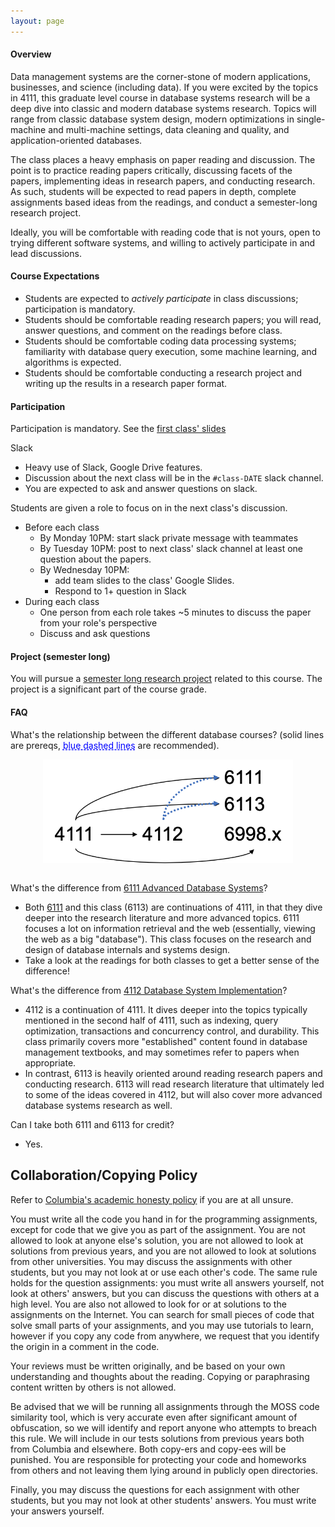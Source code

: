```yaml
---
layout: page
---
```


#### Overview

Data management systems are the corner-stone of modern applications, businesses, and science (including data). If you were excited by the topics in 4111, this graduate level course in database systems research will be a deep dive into classic and modern database systems research. Topics will range from classic database system design, modern optimizations in single-machine and multi-machine settings, data cleaning and quality, and application-oriented databases.

The class places a heavy emphasis on paper reading and discussion. The point is to practice reading papers critically, discussing facets of the papers, implementing ideas in research papers, and conducting research. As such, students will be expected to read papers in depth, complete assignments based ideas from the readings, and conduct a semester-long research project.

Ideally, you will be comfortable with reading code that is not yours, open to trying different software systems, and willing to actively participate in and lead discussions.


#### Course Expectations

* Students are expected to *actively participate* in class discussions; participation is mandatory.
* Students should be comfortable reading research papers; you will read, answer questions, and comment on the readings before class.
* Students should be comfortable coding data processing systems;  familiarity with database query execution, some machine learning, and algorithms is expected.
* Students should be comfortable conducting a research project and writing up the results in a research paper format.

    

<a name="participation"></a>
#### Participation

Participation is mandatory.    See the [first class' slides](https://docs.google.com/presentation/d/1_cHN9TdNFsAv8w0mEak6sWlOosEof8lY2x1vPDQ_PVk/edit#slide=id.g1c50e41008a_0_30)


Slack

* Heavy use of Slack, Google Drive features.
* Discussion about the next class will be in the `#class-DATE` slack channel.
* You are expected to ask and answer questions on slack.

Students are given a role to focus on in the next class's discussion.

* Before each class
  * By Monday 10PM: start slack private message with teammates 
  * By Tuesday 10PM: post to next class' slack channel at least one question about the papers.
  * By Wednesday 10PM: 
    * add team slides to the class' Google Slides.  
    * Respond to 1+ question in Slack
* During each class
  * One person from each role takes ~5 minutes to discuss the paper from your role's perspective
  * Discuss and ask questions 




<!--
<a name="reading"></a>
#### Paper Reviews (every class)

See [./papers](./papers) for a description and expectations for paper reviews.
-->



<!--
#### Assignments


For assignments, you allowed 5 penalty free late days to use throughout the semester. One late day equals one 24 hour period after the due date of the assignment. Once you have used your late days, the assignment will be 0.    There is no need to tell the staff that you are using the late day.
-->


#### Project (semester long)

You will pursue a [semester long research project](./projects) related to this course.
The project is a significant part of the course grade.


<!--
<a name="midterm"></a>
#### Midterm Exam

There will be an in-class written exam on 3/21 (after spring break).
The exam will be long-from questions based on the mandatory readings and topics discussed in class.
It will be closed notes.

A corallory is that your conduct is respectful and encouraging to your fellow students.
-->


<!--
<a name="ec"></a>
#### Extra Credit

Propose an extra credit activity and convince me how much extra credit (up to 10%) you should receive.  Some _possible directions_:

* apply diffusion of innovation, or any other adoption theory, to a subarea of databases.  Present it
* suggest an above-and-beyond target for your project
* learn a topic/system/etc not covered and teach us
* implement a paper/idea 
* _your crazy idea here_
-->


<a name="faq"></a>
#### FAQ


What's the relationship between the different database courses?
(solid lines are prereqs, <span style="color:blue; text-decoration: underline; text-decoration-style: dashed">blue dashed lines</span> are recommended).

<center style="margin-bottom:2em"><img src="https://github.com/w6113/w6113.github.io/raw/main/files/images/courses.png" style="width:400px"/></center>

What's the difference from [6111 Advanced Database Systems](http://www.cs.columbia.edu/~gravano/cs6111/schedule.html)?

* Both [6111](http://www.cs.columbia.edu/~gravano/cs6111/schedule.html) and this class (6113) are continuations of 4111, in that they dive deeper into the research
  literature and more advanced topics.  6111 focuses a lot on information retrieval and the web 
  (essentially, viewing the web as a big "database").  This class focuses on the research
  and design of database internals and systems design.  
* Take a look at the readings for both classes to get a better sense of the difference!

What's the difference from [4112 Database System Implementation](http://www.cs.columbia.edu/~kar/4112s18/)?

* 4112 is a continuation of 4111.  It dives deeper into the topics typically mentioned in the second half of 4111, such as indexing, query optimization, transactions and concurrency control, and durability.
  This class primarily covers more "established" content found in database management textbooks, and may sometimes refer to papers when appropriate.
* In contrast, 6113 is heavily oriented around reading research papers and conducting research.
  6113 will read research literature that ultimately led to some of the ideas covered in 4112, but will also cover more
  advanced database systems research as well.


Can I take both 6111 and 6113 for credit?

* Yes.




## Collaboration/Copying Policy

Refer to [Columbia's academic honesty policy](http://www.cs.columbia.edu/education/honesty/) if you are at all unsure.

You must write all the code you hand in for the programming assignments, except for code that we give you as part of the assignment. You are not allowed to look at anyone else's solution, you are not allowed to look at solutions from previous years, and you are not allowed to look at solutions from other universities. You may discuss the assignments with other students, but you may not look at or use each other's code. The same rule holds for the question assignments: you must write all answers yourself, not look at others' answers, but you can discuss the questions with others at a high level.
You are also not allowed to look for or at solutions to the assignments on the Internet. You can search for small pieces of code that solve small parts of your assignments, and you may use tutorials to learn, however if you copy any code from anywhere, we request that you identify the origin in a comment in the code.

Your reviews must be written originally, and be based on your own understanding and thoughts about the reading.  Copying or paraphrasing content written by others is not allowed.  

Be advised that we will be running all assignments through the MOSS code similarity tool, which is very accurate even after significant amount of obfuscation, so we will identify and report anyone who attempts to breach this rule. We will include in our tests solutions from previous years both from Columbia and elsewhere. Both copy-ers and copy-ees will be punished. You are responsible for protecting your code and homeworks from others and not leaving them lying around in publicly open directories.

Finally, you may discuss the questions for each assignment with other students, but you may not look at other students' answers. You must write your answers yourself.


